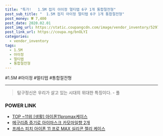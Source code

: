 ```yaml
--- 
title: "특가!   1.5M 접지 아이정 멀티탭 6구 1개 통합절전형" 
post_sub_title: "  1.5M 접지 아이정 멀티탭 6구 1개 통합절전형" 
post_money: ₩ 7,400 
post_date: 2020.02.01 
post_img_url: https://static.coupangcdn.com/image/vendor_inventory/5297/d42afbbd85be19c1f88861c1d0874e08175b57d14e809895935679d3ed98.jpg 
post_link_url: https://coupa.ng/bnOLYI 
categories: 
  - vendor_inventory 
tags: 
  - 1.5M 
  - 아이정 
  - 멀티탭 
  - 통합절전형 
--- 
```

  #1.5M #아이정 #멀티탭 #통합절전형 
<hr> 

> 탐구정신은 우리가 살고 있는 시대의 위대한 특징이다. - 풀 


### POWER LINK

* <a href="https://blog.naver.com/fasyy4321/221783749102" target="_blank"> TOP ~11위 [생활] 아이폰11promax케이스</a>
* <a href="https://blog.naver.com/fasyy4321/221790348637" target="_blank">메구리즘 증기로 아이마스크 카모마일향 2개</a>
* <a href="https://blog.naver.com/fasyy4321/221789607599" target="_blank">프레스 피치 아이폰 11 프로 MAX 실리콘 젤리 케이스</a>
